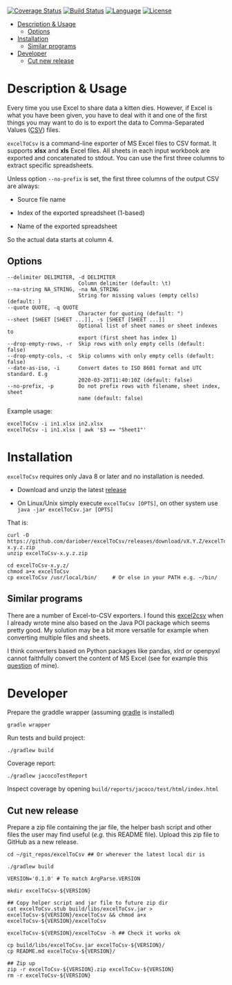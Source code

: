 [![Coverage Status](https://codecov.io/gh/dariober/excelToCsv/branch/master/graph/badge.svg)](https://codecov.io/gh/dariober/excelToCsv/branch/master)
[![Build Status](https://travis-ci.com/dariober/excelToCsv.svg?branch=master)](https://travis-ci.com/dariober/excelToCsv)
[![Language](http://img.shields.io/badge/language-java-brightgreen.svg)](https://www.java.com/)
[![License](http://img.shields.io/badge/license-MIT-blue.svg)](https://github.com/dariober/excelToCsv)

<!-- vim-markdown-toc GFM -->

* [Description & Usage](#description--usage)
    * [Options](#options)
* [Installation](#installation)
    * [Similar programs](#similar-programs)
* [Developer](#developer)
    * [Cut new release](#cut-new-release)

<!-- vim-markdown-toc -->

Description & Usage
===========

Every time you use Excel to share data a kitten dies. However, if Excel is what
you have been given, you have to deal with it and one of the first things you
may want to do is to export the data to Comma-Separated Values
([CSV](https://en.wikipedia.org/wiki/Comma-separated_values)) files.

`excelToCsv` is a command-line exporter of MS Excel files to CSV format. It
supports **xlsx** and **xls** Excel files. All sheets in each input workbook are
exported and concatenated to stdout. You can use the first three columns to
extract specific spreadsheets.

Unless option `--no-prefix` is set, the first three columns of the output CSV
are always:

* Source file name

* Index of the exported spreadsheet (1-based)

* Name of the exported spreadsheet

So the actual data starts at column 4.

Options
-------

```
--delimiter DELIMITER, -d DELIMITER
                       Column delimiter (default: \t)
--na-string NA_STRING, -na NA_STRING
                       String for missing values (empty cells) (default: )
--quote QUOTE, -q QUOTE
                       Character for quoting (default: ")
--sheet [SHEET [SHEET ...]], -s [SHEET [SHEET ...]]
                       Optional list of sheet names or sheet indexes to
                       export (first sheet has index 1)
--drop-empty-rows, -r  Skip rows with only empty cells (default: false)
--drop-empty-cols, -c  Skip columns with only empty cells (default: false)
--date-as-iso, -i      Convert dates to ISO 8601 format and UTC standard. E.g
                       2020-03-28T11:40:10Z (default: false)
--no-prefix, -p        Do not prefix rows with filename, sheet index, sheet
                       name (default: false)
```

Example usage:

```
excelToCsv -i in1.xlsx in2.xlsx
excelToCsv -i in1.xlsx | awk '$3 == "Sheet1"'
```

Installation
============

`excelToCsv` requires only Java 8 or later and no installation is needed. 

* Download and unzip the latest [release](https://github.com/dariober/excelToCsv/releases/) 

* On Linux/Unix simply execute `excelToCsv [OPTS]`, on other system use `java -jar excelToCsv.jar [OPTS]`

That is:

```
curl -O https://github.com/dariober/excelToCsv/releases/download/vX.Y.Z/excelToCsv-x.y.z.zip
unzip excelToCsv-x.y.z.zip

cd excelToCsv-x.y.z/
chmod a+x excelToCsv
cp excelToCsv /usr/local/bin/     # Or else in your PATH e.g. ~/bin/
```

Similar programs
----------------

There are a number of Excel-to-CSV exporters. I found this
[excel2csv](https://github.com/informationsea/excel2csv) when I already wrote
mine also based on the Java POI package which seems pretty good. My solution
may be a bit more versatile for example when converting multiple files and
sheets.

I think converters based on Python packages like pandas, xlrd or openpyxl cannot
faithfully convert the content of MS Excel (see for example this
[question](https://stackoverflow.com/questions/60802014/how-to-consistently-handle-excel-boolean-with-pandas)
of mine).

Developer
=========

Prepare the graddle wrapper (assuming
[gradle](https://github.com/gradle/gradle) is installed)

```
gradle wrapper
```

Run tests and build project:

```
./gradlew build
```

Coverage report:

```
./gradlew jacocoTestReport
```

Inspect coverage by opening `build/reports/jacoco/test/html/index.html`

Cut new release
---------------

Prepare a zip file containing the jar file, the helper bash script and other
files the user may find useful (*e.g.* this README file). Upload this zip file
to GitHub as a new release.

```
cd ~/git_repos/excelToCsv ## Or wherever the latest local dir is

./gradlew build

VERSION='0.1.0' # To match ArgParse.VERSION

mkdir excelToCsv-${VERSION}

## Copy helper script and jar file to future zip dir
cat excelToCsv.stub build/libs/excelToCsv.jar > excelToCsv-${VERSION}/excelToCsv && chmod a+x excelToCsv-${VERSION}/excelToCsv

excelToCsv-${VERSION}/excelToCsv -h ## Check it works ok

cp build/libs/excelToCsv.jar excelToCsv-${VERSION}/
cp README.md excelToCsv-${VERSION}/

## Zip up
zip -r excelToCsv-${VERSION}.zip excelToCsv-${VERSION}
rm -r excelToCsv-${VERSION}
```
